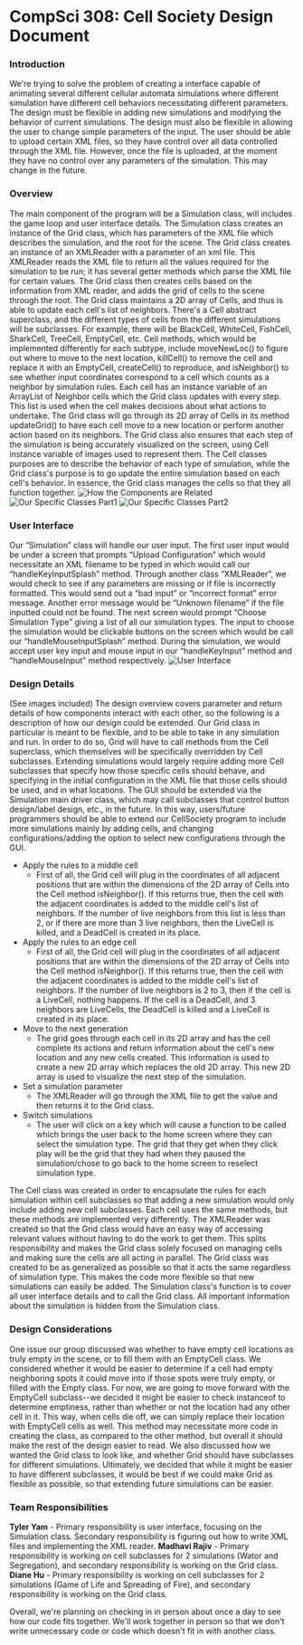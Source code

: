 CompSci 308: Cell Society Design Document
===================

### Introduction
We're trying to solve the problem of creating a interface capable of animating several different cellular automata simulations where different simulation have different cell behaviors necessitating different parameters. The design must be flexible in adding new simulations and modifying the behavior of current simulations. The design must also be flexible in allowing the user to change simple parameters of the input. The user should be able to upload certain XML files, so they have control over all data controlled through the XML file. However, once the file is uploaded, at the moment they have no control over any parameters of the simulation. This may change in the future. 
### Overview
The main component of the program will be a Simulation class, will includes the game loop and user interface details. The Simulation class creates an instance of the Grid class, which has parameters of the XML file which describes the simulation, and the root for the scene. The Grid class creates an instance of an XMLReader with a parameter of an xml file. This XMLReader reads the XML file to return all the values required for the simulation to be run; it has several getter methods which parse the XML file for certain values. The Grid class then creates cells based on the information from XML reader, and adds the grid of cells to the scene through the root. The Grid class maintains a 2D array of Cells, and thus is able to update each cell's list of neighbors. There's a Cell abstract superclass, and the different types of cells from the different simulations will be subclasses. For example, there will be BlackCell, WhiteCell, FishCell, SharkCell, TreeCell, EmptyCell, etc. Cell methods, which would be implemented differently for each subtype, include moveNewLoc() to figure out where to move to the next location, killCell() to remove the cell and replace it with an EmptyCell, createCell() to reproduce, and isNeighbor() to see whether input coordinates correspond to a cell which counts as a neighbor by simulation rules. Each cell has an instance variable of an ArrayList of Neighbor cells which the Grid class updates with every step. This list is used when the cell makes decisions about what actions to undertake. The Grid class will go through its 2D array of Cells in its method updateGrid() to have each cell move to a new location or perform another action based on its neighbors.  The Grid class also ensures that each step of the simulation is being accurately visualized on the screen, using Cell instance variable of images used to represent them. The Cell classes purposes are to describe the behavior of each type of simulation, while the Grid class's purpose is to go update the entire simulation based on each cell's behavior. In essence, the Grid class manages the cells so that they all function together.
![How the Components are Related](doc/componentRelations.JPG)
![Our Specific Classes Part1](doc/classes1.JPG)
![Our Specific Classes Part2](doc/classes2.JPG)
### User Interface
 Our “Simulation” class will handle our user input. The first user input would be under a screen that prompts “Upload Configuration” which would necessitate an XML filename to be typed in which would call our “handleKeyInputSplash” method. Through another class “XMLReader”, we would check to see if any parameters are missing or if file is incorrectly formatted. This would send out a “bad input” or “incorrect format” error message. Another error message would be “Unknown filename” if the file inputted could not be found. The next screen would prompt “Choose Simulation Type” giving a list of all our simulation types. The input to choose the simulation would be clickable buttons on the screen which would be call our “handleMouseInputSplash” method. During the simulation, we would accept user key input and mouse input in our “handleKeyInput” method and “handleMouseInput” method respectively. 
![User Interface](doc/userInterface.JPG)
### Design Details
(See images included) The design overview covers parameter and return details of how components interact with each other, so the following is a description of how our design could be extended. Our Grid class in particular is meant to be flexible, and to be able to take in any simulation and run. In order to do so, Grid will have to call methods from the Cell superclass, which themselves will be specifically overridden by Cell subclasses. Extending simulations would largely require adding more Cell subclasses that specify how those specific cells should behave, and specifying in the initial configuration in the XML file that those cells should be used, and in what locations. The GUI should be extended via the Simulation main driver class, which may call subclasses that control button design/label design, etc., in the future. In this way, users/future programmers should be able to extend our CellSociety program to include more simulations mainly by adding cells, and changing configurations/adding the option to select new configurations through the GUI.
 - Apply the rules to a middle cell
	 - First of all, the Grid cell will plug in the coordinates of all adjacent positions that are within the dimensions of the 2D array of Cells into the Cell method isNeighbor(). If this returns true, then the cell with the adjacent coordinates is added to the middle cell's list of neighbors. If the number of live neighbors from this list is less than 2, or if there are more than 3 live neighbors, then the LiveCell is killed, and a DeadCell is created in its place. 
 - Apply the rules to an edge cell
 	 - First of all, the Grid cell will plug in the coordinates of all adjacent positions that are within the dimensions of the 2D array of Cells into the Cell method isNeighbor(). If this returns true, then the cell with the adjacent coordinates is added to the middle cell's list of neighbors. If the number of live neighbors is 2 to 3, then if the cell is a LiveCell, nothing happens. If the cell is a DeadCell, and 3 neighbors are LiveCells, the DeadCell is killed and a LiveCell is created in its place. 
 - Move to the next generation
	 - The grid goes through each cell in its 2D array and has the cell complete its actions and return information about the cell's new location and any new cells created. This information is used to create a new 2D array which replaces the old 2D array. This new 2D array is used to visualize the next step of the simulation.
 - Set a simulation parameter 
	 - The XMLReader will go through the XML file to get the value and then returns it to the Grid class.
 - Switch simulations
	 - The user will click on a key which will cause a function to be called which brings the user back to the home screen where they can select the simulation type. The grid that they get when they click play will be the grid that they had when they paused the simulation/chose to go back to the home screen to reselect simulation type.

The Cell class was created in order to encapsulate the rules for each simulation within cell subclasses so that adding a new simulation would only include adding new cell subclasses. Each cell uses the same methods, but these methods are implemented very differently. The XMLReader was created so that the Grid class would have an easy way of accessing relevant values without having to do the work to get them. This splits responsibility and makes the Grid class solely focused on managing cells and making sure the cells are all acting in parallel.  The Grid class was created to be as generalized as possible so that it acts the same regardless of simulation type. This makes the code more flexible so that new simulations can easily be added. The Simulation class's function is to cover all user interface details and to call the Grid class. All important information about the simulation is hidden from the Simulation class. 

### Design Considerations
One issue our group discussed was whether to have empty cell locations as truly empty in the scene, or to fill them with an EmptyCell class. We considered whether it would be easier to determine if a cell had empty neighboring spots it could move into if those spots were truly empty, or filled with the Empty class. For now, we are going to move forward with the EmptyCell subclass--we decided it might be easier to check instanceof to determine emptiness, rather than whether or not the location had any other cell in it. This way, when cells die off, we can simply replace their location with EmptyCell cells as well. This method may necessitate more code in creating the class, as compared to the other method, but overall it should make the rest of the design easier to read. We also discussed how we wanted the Grid class to look like, and whether Grid should have subclasses for different simulations. Ultimately, we decided that while it might be easier to have different subclasses, it would be best if we could make Grid as flexible as possible, so that extending future simulations can be easier.

### Team Responsibilities
**Tyler Yam** - Primary responsibility is user interface, focusing on the Simulation class. Secondary responsibility is figuring out how to write XML files and implementing the XML reader.
**Madhavi Rajiv** - Primary responsibility is working on cell subclasses for 2 simulations (Wator and Segregation), and secondary responsibility is working on the Grid class.
**Diane Hu** - Primary responsibility is working on cell subclasses for 2 simulations (Game of Life and Spreading of Fire), and secondary responsibility is working on the Grid class.

Overall, we're planning on checking in in person about once a day to see how our code fits together. We'll work together in person so that we don't write unnecessary code or code which doesn't fit in with another class.